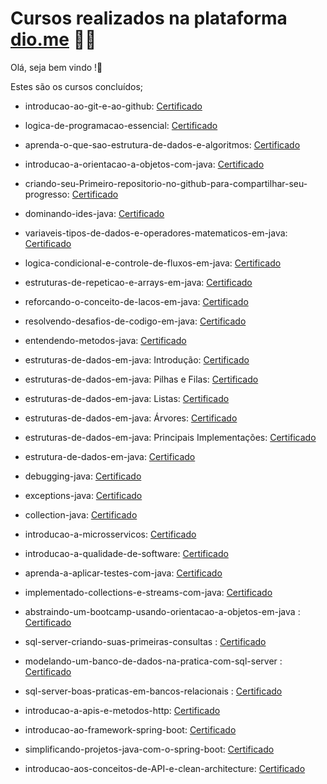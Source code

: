 # Cursos realizados na plataforma [dio.me](https://www.dio.me/) :man_student:	
Olá, seja bem vindo !:wave:

Estes são os cursos concluídos;	

- introducao-ao-git-e-ao-github: [Certificado](https://certificates.digitalinnovation.one/9A107285)

- logica-de-programacao-essencial: [Certificado](https://certificates.digitalinnovation.one/1BCDB2CD)

- aprenda-o-que-sao-estrutura-de-dados-e-algoritmos: [Certificado](https://certificates.digitalinnovation.one/A229FDFD)

- introducao-a-orientacao-a-objetos-com-java: [Certificado](https://certificates.digitalinnovation.one/891DEE81)

- criando-seu-Primeiro-repositorio-no-github-para-compartilhar-seu-progresso: [Certificado](https://certificates.digitalinnovation.one/E356DCB4)

- dominando-ides-java: [Certificado](https://certificates.digitalinnovation.one/095F8ABF)

- variaveis-tipos-de-dados-e-operadores-matematicos-em-java: [Certificado](https://certificates.digitalinnovation.one/607B921B)

- logica-condicional-e-controle-de-fluxos-em-java: [Certificado](https://certificates.digitalinnovation.one/2BD79C10)

- estruturas-de-repeticao-e-arrays-em-java: [Certificado](https://certificates.digitalinnovation.one/771F006F)

- reforcando-o-conceito-de-lacos-em-java: [Certificado](https://certificates.digitalinnovation.one/B251DE4D)

- resolvendo-desafios-de-codigo-em-java: [Certificado](https://certificates.digitalinnovation.one/AD94E9D3)

- entendendo-metodos-java: [Certificado](https://certificates.digitalinnovation.one/D27CA8C6)

- estruturas-de-dados-em-java: Introdução: [Certificado](https://certificates.digitalinnovation.one/753A0DD9)

- estruturas-de-dados-em-java: Pilhas e Filas: [Certificado](https://certificates.digitalinnovation.one/0D40AAEA)

- estruturas-de-dados-em-java: Listas: [Certificado](https://certificates.digitalinnovation.one/AC7D291C)

- estruturas-de-dados-em-java: Árvores: [Certificado](https://certificates.digitalinnovation.one/45B7D697)

- estruturas-de-dados-em-java: Principais Implementações: [Certificado](https://certificates.digitalinnovation.one/118B3E07)

- estrutura-de-dados-em-java: [Certificado](https://certificates.digitalinnovation.one/75A6E022)

- debugging-java: [Certificado](https://certificates.digitalinnovation.one/AB78B2BA)

- exceptions-java: [Certificado](https://certificates.digitalinnovation.one/FC26308A)

- collection-java: [Certificado](https://certificates.digitalinnovation.one/DAFEC2F9)

- introducao-a-microsservicos: [Certificado](https://certificates.digitalinnovation.one/BD15E1B6)

- introducao-a-qualidade-de-software: [Certificado](https://certificates.digitalinnovation.one/5B912287)

- aprenda-a-aplicar-testes-com-java: [Certificado](https://certificates.digitalinnovation.one/B9971C48)

- implementado-collections-e-streams-com-java: [Certificado](https://certificates.digitalinnovation.one/AA9EF9D5)

- abstraindo-um-bootcamp-usando-orientacao-a-objetos-em-java : [Certificado](https://certificates.digitalinnovation.one/6EDBE8E1)

- sql-server-criando-suas-primeiras-consultas : [Certificado](https://certificates.digitalinnovation.one/B9408E55)

- modelando-um-banco-de-dados-na-pratica-com-sql-server : [Certificado](https://certificates.digitalinnovation.one/03FF0CEB)

- sql-server-boas-praticas-em-bancos-relacionais : [Certificado](https://certificates.digitalinnovation.one/6F1F2CFB)

- introducao-a-apis-e-metodos-http: [Certificado](https://certificates.digitalinnovation.one/830B8596)

- introducao-ao-framework-spring-boot: [Certificado](https://certificates.digitalinnovation.one/E48E578D)

- simplificando-projetos-java-com-o-spring-boot: [Certificado](https://certificates.digitalinnovation.one/CD90DD23)

- introducao-aos-conceitos-de-API-e-clean-architecture: [Certificado](https://certificates.digitalinnovation.one/71F3F7F8)



